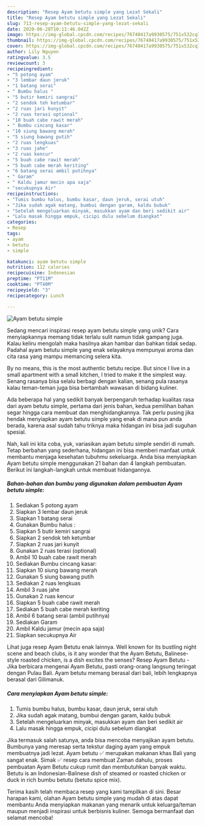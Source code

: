 ```yaml
---
description: "Resep Ayam betutu simple yang Lezat Sekali"
title: "Resep Ayam betutu simple yang Lezat Sekali"
slug: 713-resep-ayam-betutu-simple-yang-lezat-sekali
date: 2020-06-28T10:11:46.042Z
image: https://img-global.cpcdn.com/recipes/76740417a9930575/751x532cq70/ayam-betutu-simple-foto-resep-utama.jpg
thumbnail: https://img-global.cpcdn.com/recipes/76740417a9930575/751x532cq70/ayam-betutu-simple-foto-resep-utama.jpg
cover: https://img-global.cpcdn.com/recipes/76740417a9930575/751x532cq70/ayam-betutu-simple-foto-resep-utama.jpg
author: Lily Nguyen
ratingvalue: 3.5
reviewcount: 3
recipeingredient:
- "5 potong ayam"
- "3 lembar daun jeruk"
- "1 batang serai"
- " Bumbu halus "
- "5 butir kemiri sangrai"
- "2 sendok teh ketumbar"
- "2 ruas jari kunyit"
- "2 ruas terasi optional"
- "10 buah cabe rawit merah"
- " Bumbu cincang kasar"
- "10 siung bawang merah"
- "5 siung bawang putih"
- "2 ruas lengkuas"
- "3 ruas jahe"
- "2 ruas kencur"
- "5 buah cabe rawit merah"
- "5 buah cabe merah keriting"
- "6 batang serai ambil putihnya"
- " Garam"
- " Kaldu jamur mecin apa saja"
- "secukupnya Air"
recipeinstructions:
- "Tumis bumbu halus, bumbu kasar, daun jeruk, serai utuh"
- "Jika sudah agak matang, bumbui dengan garam, kaldu bubuk"
- "Setelah mengeluarkan minyak, masukkan ayam dan beri sedikit air"
- "Lalu masak hingga empuk, cicipi dulu sebelum diangkat"
categories:
- Resep
tags:
- ayam
- betutu
- simple

katakunci: ayam betutu simple 
nutrition: 112 calories
recipecuisine: Indonesian
preptime: "PT11M"
cooktime: "PT40M"
recipeyield: "3"
recipecategory: Lunch

---
```



![Ayam betutu simple](https://img-global.cpcdn.com/recipes/76740417a9930575/751x532cq70/ayam-betutu-simple-foto-resep-utama.jpg)

Sedang mencari inspirasi resep ayam betutu simple yang unik? Cara menyiapkannya memang tidak terlalu sulit namun tidak gampang juga. Kalau keliru mengolah maka hasilnya akan hambar dan bahkan tidak sedap. Padahal ayam betutu simple yang enak selayaknya mempunyai aroma dan cita rasa yang mampu memancing selera kita.

By no means, this is the most authentic betutu recipe. But since I live in a small apartment with a small kitchen, I tried to make it the simplest way. Senang rasanya bisa selalu berbagi dengan kalian, senang pula rasanya kalau teman-teman juga bisa bertambah wawasan di bidang kuliner.

Ada beberapa hal yang sedikit banyak berpengaruh terhadap kualitas rasa dari ayam betutu simple, pertama dari jenis bahan, kedua pemilihan bahan segar hingga cara membuat dan menghidangkannya. Tak perlu pusing jika hendak menyiapkan ayam betutu simple yang enak di mana pun anda berada, karena asal sudah tahu triknya maka hidangan ini bisa jadi suguhan spesial.


Nah, kali ini kita coba, yuk, variasikan ayam betutu simple sendiri di rumah. Tetap berbahan yang sederhana, hidangan ini bisa memberi manfaat untuk membantu menjaga kesehatan tubuhmu sekeluarga. Anda bisa menyiapkan Ayam betutu simple menggunakan 21 bahan dan 4 langkah pembuatan. Berikut ini langkah-langkah untuk membuat hidangannya.

<!--inarticleads1-->

##### Bahan-bahan dan bumbu yang digunakan dalam pembuatan Ayam betutu simple:

1. Sediakan 5 potong ayam
1. Siapkan 3 lembar daun jeruk
1. Siapkan 1 batang serai
1. Gunakan  Bumbu halus :
1. Siapkan 5 butir kemiri sangrai
1. Siapkan 2 sendok teh ketumbar
1. Siapkan 2 ruas jari kunyit
1. Gunakan 2 ruas terasi (optional)
1. Ambil 10 buah cabe rawit merah
1. Sediakan  Bumbu cincang kasar:
1. Siapkan 10 siung bawang merah
1. Gunakan 5 siung bawang putih
1. Sediakan 2 ruas lengkuas
1. Ambil 3 ruas jahe
1. Gunakan 2 ruas kencur
1. Siapkan 5 buah cabe rawit merah
1. Sediakan 5 buah cabe merah keriting
1. Ambil 6 batang serai (ambil putihnya)
1. Sediakan  Garam
1. Ambil  Kaldu jamur (mecin apa saja)
1. Siapkan secukupnya Air


Lihat juga resep Ayam Betutu enak lainnya. Well known for its bustling night scene and beach clubs, is it any wonder that the Ayam Betutu, Balinese-style roasted chicken, is a dish excites the senses? Resep Ayam Betutu - Jika berbicara mengenai Ayam Betutu, pasti orang-orang langsung teringat dengan Pulau Bali. Ayam betutu memang berasal dari bali, lebih lengkapnya berasal dari Gilimanuk. 

<!--inarticleads2-->

##### Cara menyiapkan Ayam betutu simple:

1. Tumis bumbu halus, bumbu kasar, daun jeruk, serai utuh
1. Jika sudah agak matang, bumbui dengan garam, kaldu bubuk
1. Setelah mengeluarkan minyak, masukkan ayam dan beri sedikit air
1. Lalu masak hingga empuk, cicipi dulu sebelum diangkat


Jika termasuk salah satunya, anda bisa mencoba menyajikan ayam betutu. Bumbunya yang meresap serta tekstur daging ayam yang empuk membuatnya jadi lezat. Ayam betutu ✅ merupakan makanan khas Bali yang sangat enak. Simak ✅ resep cara membuat Zaman dahulu, proses pembuatan Ayam Betutu cukup rumit dan membutuhkan banyak waktu. Betutu is an Indonesian-Balinese dish of steamed or roasted chicken or duck in rich bumbu betutu (betutu spice mix). 

Terima kasih telah membaca resep yang kami tampilkan di sini. Besar harapan kami, olahan Ayam betutu simple yang mudah di atas dapat membantu Anda menyiapkan makanan yang menarik untuk keluarga/teman maupun menjadi inspirasi untuk berbisnis kuliner. Semoga bermanfaat dan selamat mencoba!
